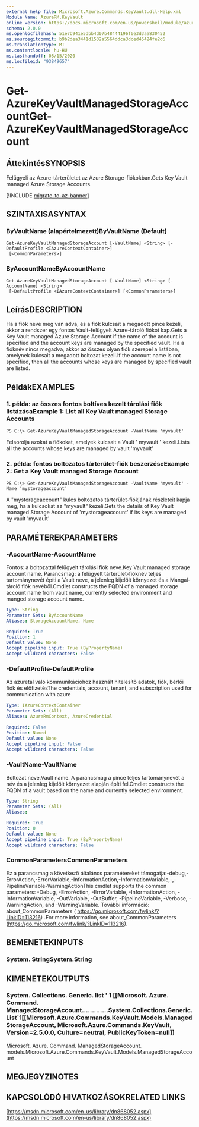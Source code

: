 ```yaml
---
external help file: Microsoft.Azure.Commands.KeyVault.dll-Help.xml
Module Name: AzureRM.KeyVault
online version: https://docs.microsoft.com/en-us/powershell/module/azurerm.keyvault/get-azurekeyvaultmanagedstorageaccount
schema: 2.0.0
ms.openlocfilehash: 51e7b941e5dbb4d07b48444196f6e3d3aa830452
ms.sourcegitcommit: b9b2dea3441d1532a5564ddca3dced45424fe2d6
ms.translationtype: MT
ms.contentlocale: hu-HU
ms.lasthandoff: 08/15/2020
ms.locfileid: "93849657"
---
```

# <span data-ttu-id="5edf4-101">Get-AzureKeyVaultManagedStorageAccount</span><span class="sxs-lookup"><span data-stu-id="5edf4-101">Get-AzureKeyVaultManagedStorageAccount</span></span>

## <span data-ttu-id="5edf4-102">Áttekintés</span><span class="sxs-lookup"><span data-stu-id="5edf4-102">SYNOPSIS</span></span>
<span data-ttu-id="5edf4-103">Felügyeli az Azure-tárterületet az Azure Storage-fiókokban.</span><span class="sxs-lookup"><span data-stu-id="5edf4-103">Gets Key Vault managed Azure Storage Accounts.</span></span>

[!INCLUDE [migrate-to-az-banner](../../includes/migrate-to-az-banner.md)]

## <span data-ttu-id="5edf4-104">SZINTAXISA</span><span class="sxs-lookup"><span data-stu-id="5edf4-104">SYNTAX</span></span>

### <span data-ttu-id="5edf4-105">ByVaultName (alapértelmezett)</span><span class="sxs-lookup"><span data-stu-id="5edf4-105">ByVaultName (Default)</span></span>
```
Get-AzureKeyVaultManagedStorageAccount [-VaultName] <String> [-DefaultProfile <IAzureContextContainer>]
 [<CommonParameters>]
```

### <span data-ttu-id="5edf4-106">ByAccountName</span><span class="sxs-lookup"><span data-stu-id="5edf4-106">ByAccountName</span></span>
```
Get-AzureKeyVaultManagedStorageAccount [-VaultName] <String> [-AccountName] <String>
 [-DefaultProfile <IAzureContextContainer>] [<CommonParameters>]
```

## <span data-ttu-id="5edf4-107">Leírás</span><span class="sxs-lookup"><span data-stu-id="5edf4-107">DESCRIPTION</span></span>
<span data-ttu-id="5edf4-108">Ha a fiók neve meg van adva, és a fiók kulcsait a megadott pince kezeli, akkor a rendszer egy fontos Vault-felügyelt Azure-tároló fiókot kap.</span><span class="sxs-lookup"><span data-stu-id="5edf4-108">Gets a Key Vault managed Azure Storage Account if the name of the account is specified and the account keys are managed by the specified vault.</span></span> <span data-ttu-id="5edf4-109">Ha a fióknév nincs megadva, akkor az összes olyan fiók szerepel a listában, amelynek kulcsait a megadott boltozat kezeli.</span><span class="sxs-lookup"><span data-stu-id="5edf4-109">If the account name is not specified, then all the accounts whose keys are managed by specified vault are listed.</span></span>

## <span data-ttu-id="5edf4-110">Példák</span><span class="sxs-lookup"><span data-stu-id="5edf4-110">EXAMPLES</span></span>

### <span data-ttu-id="5edf4-111">1. példa: az összes fontos boltíves kezelt tárolási fiók listázása</span><span class="sxs-lookup"><span data-stu-id="5edf4-111">Example 1: List all Key Vault managed Storage Accounts</span></span>
```
PS C:\> Get-AzureKeyVaultManagedStorageAccount -VaultName 'myvault'
```

<span data-ttu-id="5edf4-112">Felsorolja azokat a fiókokat, amelyek kulcsait a Vault ' myvault ' kezeli.</span><span class="sxs-lookup"><span data-stu-id="5edf4-112">Lists all the accounts whose keys are managed by vault 'myvault'</span></span>

### <span data-ttu-id="5edf4-113">2. példa: fontos boltozatos tárterület-fiók beszerzése</span><span class="sxs-lookup"><span data-stu-id="5edf4-113">Example 2: Get a Key Vault managed Storage Account</span></span>
```
PS C:\> Get-AzureKeyVaultManagedStorageAccount -VaultName 'myvault' -Name 'mystorageaccount'
```

<span data-ttu-id="5edf4-114">A "mystorageaccount" kulcs boltozatos tárterület-fiókjának részleteit kapja meg, ha a kulcsokat az "myvault" kezeli.</span><span class="sxs-lookup"><span data-stu-id="5edf4-114">Gets the details of Key Vault managed Storage Account of 'mystorageaccount' if its keys are managed by vault 'myvault'</span></span>

## <span data-ttu-id="5edf4-115">PARAMÉTEREK</span><span class="sxs-lookup"><span data-stu-id="5edf4-115">PARAMETERS</span></span>

### <span data-ttu-id="5edf4-116">-AccountName</span><span class="sxs-lookup"><span data-stu-id="5edf4-116">-AccountName</span></span>
<span data-ttu-id="5edf4-117">Fontos: a boltozattal felügyelt tárolási fiók neve.</span><span class="sxs-lookup"><span data-stu-id="5edf4-117">Key Vault managed storage account name.</span></span> <span data-ttu-id="5edf4-118">Parancsmag: a felügyelt tárterület-fióknév teljes tartománynevét építi a Vault neve, a jelenleg kijelölt környezet és a Mangal-tároló fiók nevéből.</span><span class="sxs-lookup"><span data-stu-id="5edf4-118">Cmdlet constructs the FQDN of a managed storage account name from vault name, currently selected environment and manged storage account name.</span></span>

```yaml
Type: String
Parameter Sets: ByAccountName
Aliases: StorageAccountName, Name

Required: True
Position: 1
Default value: None
Accept pipeline input: True (ByPropertyName)
Accept wildcard characters: False
```

### <span data-ttu-id="5edf4-119">-DefaultProfile</span><span class="sxs-lookup"><span data-stu-id="5edf4-119">-DefaultProfile</span></span>
<span data-ttu-id="5edf4-120">Az azuretal való kommunikációhoz használt hitelesítő adatok, fiók, bérlői fiók és előfizetés</span><span class="sxs-lookup"><span data-stu-id="5edf4-120">The credentials, account, tenant, and subscription used for communication with azure</span></span>

```yaml
Type: IAzureContextContainer
Parameter Sets: (All)
Aliases: AzureRmContext, AzureCredential

Required: False
Position: Named
Default value: None
Accept pipeline input: False
Accept wildcard characters: False
```

### <span data-ttu-id="5edf4-121">-VaultName</span><span class="sxs-lookup"><span data-stu-id="5edf4-121">-VaultName</span></span>
<span data-ttu-id="5edf4-122">Boltozat neve.</span><span class="sxs-lookup"><span data-stu-id="5edf4-122">Vault name.</span></span>
<span data-ttu-id="5edf4-123">A parancsmag a pince teljes tartománynevét a név és a jelenleg kijelölt környezet alapján építi fel.</span><span class="sxs-lookup"><span data-stu-id="5edf4-123">Cmdlet constructs the FQDN of a vault based on the name and currently selected environment.</span></span>

```yaml
Type: String
Parameter Sets: (All)
Aliases: 

Required: True
Position: 0
Default value: None
Accept pipeline input: True (ByPropertyName)
Accept wildcard characters: False
```

### <span data-ttu-id="5edf4-124">CommonParameters</span><span class="sxs-lookup"><span data-stu-id="5edf4-124">CommonParameters</span></span>
<span data-ttu-id="5edf4-125">Ez a parancsmag a következő általános paramétereket támogatja:-debug,-ErrorAction,-ErrorVariable,-InformationAction,-InformationVariable,-,-PipelineVariable-WarningAction</span><span class="sxs-lookup"><span data-stu-id="5edf4-125">This cmdlet supports the common parameters: -Debug, -ErrorAction, -ErrorVariable, -InformationAction, -InformationVariable, -OutVariable, -OutBuffer, -PipelineVariable, -Verbose, -WarningAction, and -WarningVariable.</span></span> <span data-ttu-id="5edf4-126">További információ: about_CommonParameters ( https://go.microsoft.com/fwlink/?LinkID=113216) .</span><span class="sxs-lookup"><span data-stu-id="5edf4-126">For more information, see about_CommonParameters (https://go.microsoft.com/fwlink/?LinkID=113216).</span></span>

## <span data-ttu-id="5edf4-127">BEMENETEK</span><span class="sxs-lookup"><span data-stu-id="5edf4-127">INPUTS</span></span>

### <span data-ttu-id="5edf4-128">System. String</span><span class="sxs-lookup"><span data-stu-id="5edf4-128">System.String</span></span>

## <span data-ttu-id="5edf4-129">KIMENETEK</span><span class="sxs-lookup"><span data-stu-id="5edf4-129">OUTPUTS</span></span>

### <span data-ttu-id="5edf4-130">System. Collections. Generic. list ' 1 [[Microsoft. Azure. Command. ManagedStorageAccount.............</span><span class="sxs-lookup"><span data-stu-id="5edf4-130">System.Collections.Generic.List\`1[[Microsoft.Azure.Commands.KeyVault.Models.ManagedStorageAccount, Microsoft.Azure.Commands.KeyVault, Version=2.5.0.0, Culture=neutral, PublicKeyToken=null]]</span></span>
<span data-ttu-id="5edf4-131">Microsoft. Azure. Command. ManagedStorageAccount. models.</span><span class="sxs-lookup"><span data-stu-id="5edf4-131">Microsoft.Azure.Commands.KeyVault.Models.ManagedStorageAccount</span></span>

## <span data-ttu-id="5edf4-132">MEGJEGYZI</span><span class="sxs-lookup"><span data-stu-id="5edf4-132">NOTES</span></span>

## <span data-ttu-id="5edf4-133">KAPCSOLÓDÓ HIVATKOZÁSOK</span><span class="sxs-lookup"><span data-stu-id="5edf4-133">RELATED LINKS</span></span>

[https://msdn.microsoft.com/en-us/library/dn868052.aspx](https://msdn.microsoft.com/en-us/library/dn868052.aspx)

